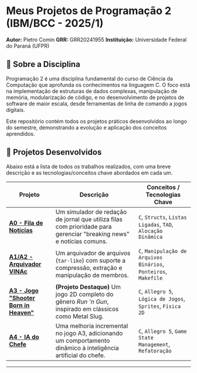 # Meus Projetos de Programação 2 (IBM/BCC - 2025/1)

**Autor:** Pietro Comin
**GRR:** GRR20241955
**Instituição:** Universidade Federal do Paraná (UFPR)

## 📖 Sobre a Disciplina

Programação 2 é uma disciplina fundamental do curso de Ciência da Computação que aprofunda os conhecimentos na linguagem C. O foco está na implementação de estruturas de dados complexas, manipulação de memória, modularização de código, e no desenvolvimento de projetos de software de maior escala, desde ferramentas de linha de comando a jogos digitais.

Este repositório contém todos os projetos práticos desenvolvidos ao longo do semestre, demonstrando a evolução e aplicação dos conceitos aprendidos.

## 🚀 Projetos Desenvolvidos

Abaixo está a lista de todos os trabalhos realizados, com uma breve descrição e as tecnologias/conceitos chave abordados em cada um.

| Projeto                                                | Descrição                                                                                                  | Conceitos / Tecnologias Chave                               |
| ------------------------------------------------------ | ---------------------------------------------------------------------------------------------------------- | ----------------------------------------------------------- |
| **[A0 - Fila de Notícias](./A0-Jornal-Prioritario/)** | Um simulador de redação de jornal que utiliza filas com prioridade para gerenciar "breaking news" e notícias comuns. | `C`, `Structs`, `Listas Ligadas`, `TAD`, `Alocação Dinâmica`    |
| **[A1/A2 - Arquivador VINAc](./A1-A2-Arquivador-VINAc/)** | Um arquivador de arquivos (`tar-like`) com suporte a compressão, extração e manipulação de membros.        | `C`, `Manipulação de Arquivos Binários`, `Ponteiros`, `Makefile`|
| **[A3 - Jogo "Shooter Born in Heaven"](./A3-Jogo-RunAndGun/)** | **(Projeto Destaque)** Um jogo 2D completo do gênero *Run 'n Gun*, inspirado em clássicos como Metal Slug.    | `C`, `Allegro 5`, `Lógica de Jogos`, `Sprites`, `Física 2D`   |
| **[A4 - IA do Chefe](./A4-Jogo-BossAI/)** | Uma melhoria incremental no jogo A3, adicionando um comportamento dinâmico à inteligência artificial do chefe. | `C`, `Allegro 5`, `Game State Management`, `Refatoração`    |

---
